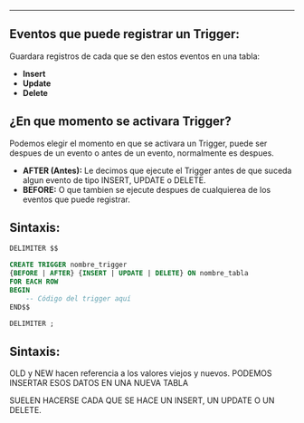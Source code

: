 
---

## Eventos que puede registrar un Trigger:
Guardara registros de cada que se den estos eventos en una tabla:
- **Insert** 
- **Update** 
- **Delete** 


## ¿En que momento se activara Trigger?
Podemos elegir el momento en que se activara un Trigger, puede ser despues de un evento o antes de un evento, normalmente es despues.

- **AFTER (Antes):** Le decimos que ejecute el Trigger antes de que suceda algun evento de tipo INSERT, UPDATE o DELETE.
- **BEFORE:** O que tambien se ejecute despues de cualquierea de los eventos que puede registrar.  

## Sintaxis:

```sql
DELIMITER $$

CREATE TRIGGER nombre_trigger
{BEFORE | AFTER} {INSERT | UPDATE | DELETE} ON nombre_tabla
FOR EACH ROW
BEGIN
    -- Código del trigger aquí
END$$

DELIMITER ;

```


## Sintaxis:


OLD y NEW hacen referencia a los valores viejos y nuevos.
PODEMOS INSERTAR ESOS DATOS EN UNA NUEVA TABLA


SUELEN HACERSE CADA QUE SE HACE UN INSERT, UN UPDATE O UN DELETE.

